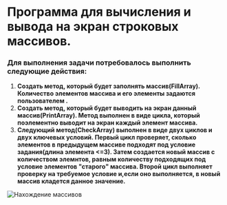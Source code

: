 # Программа для вычисления и вывода на экран строковых массивов.

### Для выполнения задачи потребовалось выполнить следующие действия:

1. **Создать метод, который будет заполнять массив(FillArray). Количество элементов массива и его элементы задаются пользователем .**
2. **Создать метод, который будет выводить на экран данный массив(PrintArray). Метод выполнен в виде цикла, который поэлементно выводит на экран каждый элемент массива.**
3. **Следующий метод(CheckArray) выполнен в виде двух циклов и двух ключевых условий. Первый цикл проверяет, сколько элементов в предыдущем массиве подходят под условие задания(длина элемента <=3). Затем создается новый массив с количеством элемнтов, равным количеству подходящих под условие элементов "старого" массива. Второй цикл выполняет проверку на требуемое условие и,если оно выполняется, в новый массив кладется данное значение.**

![Нахождение массивов](https://user-images.githubusercontent.com/105795339/214534632-97ea2529-a870-4a07-ae34-d9fb10774ac7.jpg)
